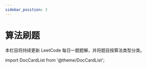 ```yaml
---
sidebar_position: 3
---
```


# 算法刷题

本栏目将持续更新 LeetCode 每日一题题解，并将题目按算法类型分类。

import DocCardList from '@theme/DocCardList';

<DocCardList />